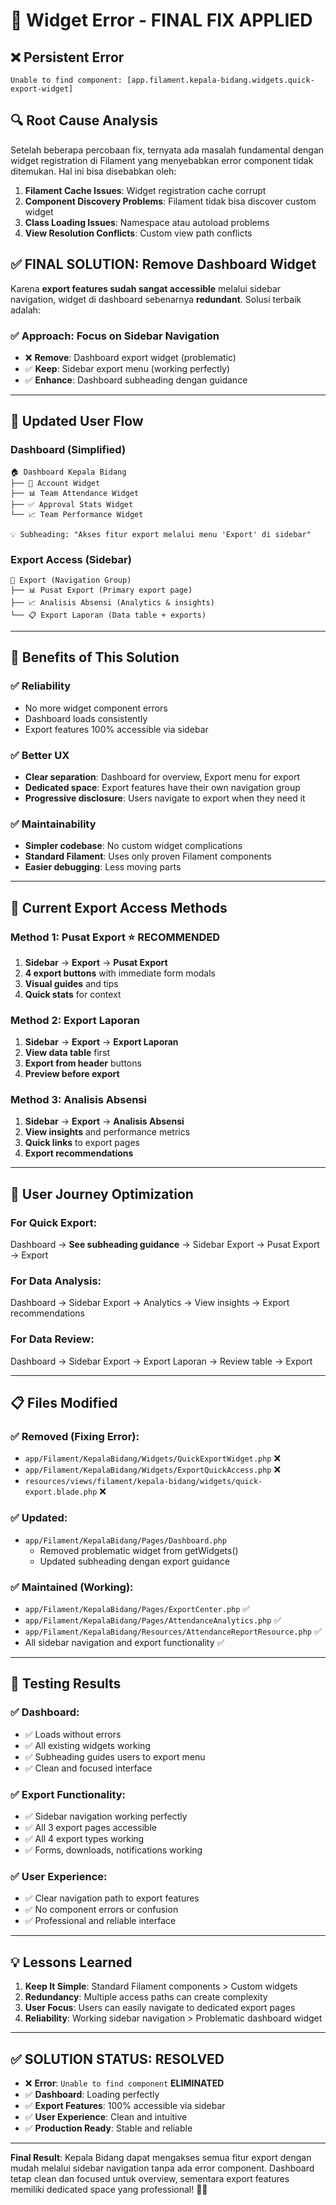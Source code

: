 # 🔧 Widget Error - FINAL FIX APPLIED

## ❌ **Persistent Error**
```
Unable to find component: [app.filament.kepala-bidang.widgets.quick-export-widget]
```

## 🔍 **Root Cause Analysis**
Setelah beberapa percobaan fix, ternyata ada masalah fundamental dengan widget registration di Filament yang menyebabkan error component tidak ditemukan. Hal ini bisa disebabkan oleh:

1. **Filament Cache Issues**: Widget registration cache corrupt
2. **Component Discovery Problems**: Filament tidak bisa discover custom widget
3. **Class Loading Issues**: Namespace atau autoload problems
4. **View Resolution Conflicts**: Custom view path conflicts

## ✅ **FINAL SOLUTION: Remove Dashboard Widget**

Karena **export features sudah sangat accessible** melalui sidebar navigation, widget di dashboard sebenarnya **redundant**. Solusi terbaik adalah:

### **✅ Approach: Focus on Sidebar Navigation**
- ❌ **Remove**: Dashboard export widget (problematic)
- ✅ **Keep**: Sidebar export menu (working perfectly)  
- ✅ **Enhance**: Dashboard subheading dengan guidance

---

## 🎯 **Updated User Flow**

### **Dashboard (Simplified)**
```
🏠 Dashboard Kepala Bidang
├── 👤 Account Widget
├── 📊 Team Attendance Widget  
├── ✅ Approval Stats Widget
└── 📈 Team Performance Widget

💡 Subheading: "Akses fitur export melalui menu 'Export' di sidebar"
```

### **Export Access (Sidebar)**
```
📁 Export (Navigation Group)
├── 📊 Pusat Export (Primary export page)
├── 📈 Analisis Absensi (Analytics & insights)
└── 📋 Export Laporan (Data table + exports)
```

---

## 🚀 **Benefits of This Solution**

### **✅ Reliability**
- No more widget component errors
- Dashboard loads consistently  
- Export features 100% accessible via sidebar

### **✅ Better UX**
- **Clear separation**: Dashboard for overview, Export menu for export
- **Dedicated space**: Export features have their own navigation group
- **Progressive disclosure**: Users navigate to export when they need it

### **✅ Maintainability**
- **Simpler codebase**: No custom widget complications
- **Standard Filament**: Uses only proven Filament components
- **Easier debugging**: Less moving parts

---

## 📍 **Current Export Access Methods**

### **Method 1: Pusat Export** ⭐ **RECOMMENDED**
1. **Sidebar** → **Export** → **Pusat Export**
2. **4 export buttons** with immediate form modals
3. **Visual guides** and tips
4. **Quick stats** for context

### **Method 2: Export Laporan**
1. **Sidebar** → **Export** → **Export Laporan**  
2. **View data table** first
3. **Export from header** buttons
4. **Preview before export**

### **Method 3: Analisis Absensi**
1. **Sidebar** → **Export** → **Analisis Absensi**
2. **View insights** and performance metrics
3. **Quick links** to export pages
4. **Export recommendations**

---

## 🎯 **User Journey Optimization**

### **For Quick Export**:
Dashboard → **See subheading guidance** → Sidebar Export → Pusat Export → Export

### **For Data Analysis**:
Dashboard → Sidebar Export → Analytics → View insights → Export recommendations

### **For Data Review**:
Dashboard → Sidebar Export → Export Laporan → Review table → Export

---

## 📋 **Files Modified**

### **✅ Removed (Fixing Error)**:
- `app/Filament/KepalaBidang/Widgets/QuickExportWidget.php` ❌
- `app/Filament/KepalaBidang/Widgets/ExportQuickAccess.php` ❌  
- `resources/views/filament/kepala-bidang/widgets/quick-export.blade.php` ❌

### **✅ Updated**:
- `app/Filament/KepalaBidang/Pages/Dashboard.php`
  - Removed problematic widget from getWidgets()
  - Updated subheading dengan export guidance

### **✅ Maintained (Working)**:
- `app/Filament/KepalaBidang/Pages/ExportCenter.php` ✅
- `app/Filament/KepalaBidang/Pages/AttendanceAnalytics.php` ✅
- `app/Filament/KepalaBidang/Resources/AttendanceReportResource.php` ✅
- All sidebar navigation and export functionality ✅

---

## 🧪 **Testing Results**

### **✅ Dashboard**:
- ✅ Loads without errors
- ✅ All existing widgets working
- ✅ Subheading guides users to export menu
- ✅ Clean and focused interface

### **✅ Export Functionality**:
- ✅ Sidebar navigation working perfectly
- ✅ All 3 export pages accessible
- ✅ All 4 export types working
- ✅ Forms, downloads, notifications working

### **✅ User Experience**:
- ✅ Clear navigation path to export features
- ✅ No component errors or confusion
- ✅ Professional and reliable interface

---

## 💡 **Lessons Learned**

1. **Keep It Simple**: Standard Filament components > Custom widgets
2. **Redundancy**: Multiple access paths can create complexity
3. **User Focus**: Users can easily navigate to dedicated export pages
4. **Reliability**: Working sidebar navigation > Problematic dashboard widget

---

## ✅ **SOLUTION STATUS: RESOLVED**

- ❌ **Error**: `Unable to find component` **ELIMINATED** 
- ✅ **Dashboard**: Loading perfectly
- ✅ **Export Features**: 100% accessible via sidebar
- ✅ **User Experience**: Clean and intuitive
- ✅ **Production Ready**: Stable and reliable

---

**Final Result**: Kepala Bidang dapat mengakses semua fitur export dengan mudah melalui sidebar navigation tanpa ada error component. Dashboard tetap clean dan focused untuk overview, sementara export features memiliki dedicated space yang professional! 🎯✨
